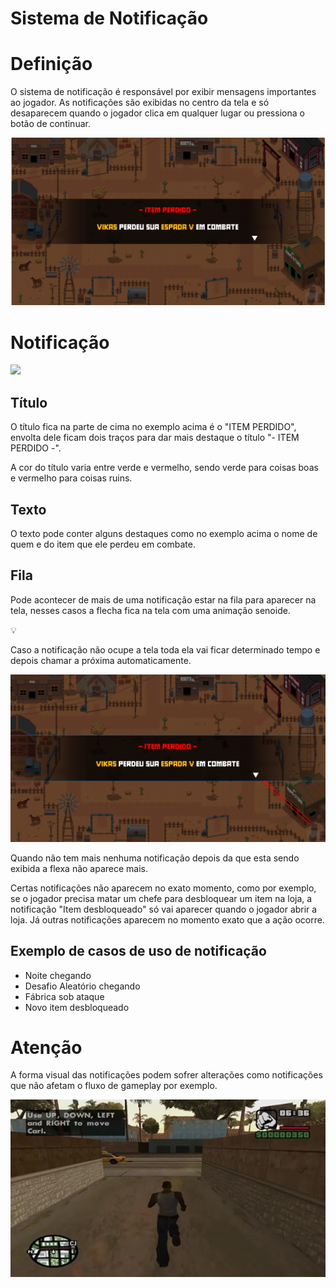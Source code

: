 # Sistema de Notificação

# Definição

O sistema de notificação é responsável por exibir mensagens importantes ao jogador. As notificações são exibidas no centro da tela e só desaparecem quando o jogador clica em qualquer lugar ou pressiona o botão de continuar.

![image.png](image%2037.png)

# Notificação

![](https://t9009094518.p.clickup-attachments.com/t9009094518/dd664f9d-0797-4044-ace2-b506bd475409/image.png)

## Título

O título fica na parte de cima no exemplo acima é o "ITEM PERDIDO", envolta dele ficam dois traços para dar mais destaque o título "- ITEM PERDIDO -".

A cor do título varia entre verde e vermelho, sendo verde para coisas boas e vermelho para coisas ruins.

## Texto

O texto pode conter alguns destaques como no exemplo acima o nome de quem e do item que ele perdeu em combate.

## Fila

Pode acontecer de mais de uma notificação estar na fila para aparecer na tela, nesses casos a flecha fica na tela com uma animação senoide.

<aside>
💡

Caso a notificação não ocupe a tela toda ela vai ficar determinado tempo e depois chamar a próxima automaticamente. 

</aside>

![image.png](image%2038.png)

Quando não tem mais nenhuma notificação depois da que esta sendo exibida a flexa não aparece mais.

Certas notificações não aparecem no exato momento, como por exemplo, se o jogador precisa matar um chefe para desbloquear um item na loja, a notificação "Item desbloqueado" só vai aparecer quando o jogador abrir a loja. Já outras notificações aparecem no momento exato que a ação ocorre.

## Exemplo de casos de uso de notificação

- Noite chegando
- Desafio Aleatório chegando
- Fábrica sob ataque
- Novo item desbloqueado

# Atenção

A forma visual das notificações podem sofrer alterações como notificações que não afetam o fluxo de gameplay por exemplo.

![image.png](image%2039.png)